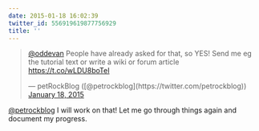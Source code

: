 ```yaml
---
date: 2015-01-18 16:02:39
twitter_id: 556919619877756929
title: ''
---
```


<blockquote class="twitter-tweet"><p lang="en" dir="ltr"><a href="https://twitter.com/oddEvan?ref_src=twsrc%5Etfw">@oddevan</a> People have already asked for that, so YES! Send me eg the tutorial text or write a wiki or forum article <a href="https://t.co/wLDU8boTeI">https://t.co/wLDU8boTeI</a></p>&mdash; petRockBlog ([@petrockblog](https://twitter.com/petrockblog)) <a href="https://twitter.com/petrockblog/status/556788548918325248?ref_src=twsrc%5Etfw">January 18, 2015</a></blockquote>
<script async src="https://platform.twitter.com/widgets.js" charset="utf-8"></script>

[@petrockblog](https://twitter.com/petrockblog) I will work on that! Let me go through things again and document my progress.
